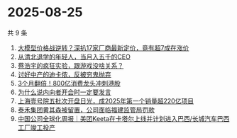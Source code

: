 # 2025-08-25

共 9 条

<!-- BEGIN 36KR -->
<!-- 最后更新时间 2025-08-25 00:29:30 +0800 -->
1. [大模型价格战逆转？深扒17家厂商最新定价，竟有超7成在涨价](https://36kr.com/p/3435332170124929)
1. [从清北退学的年轻人，当月入五千的CEO](https://36kr.com/p/3428037218242178)
1. [蔡浩宇的疯狂实验，跟游戏没啥关系？](https://36kr.com/p/3434942221913728)
1. [讨好中产的迪卡侬，反被穷鬼抛弃](https://36kr.com/p/3435227459243653)
1. [3个月翻倍！800亿消费龙头冲刺港股](https://36kr.com/p/3435254468529536)
1. [为什么说内向者开会时一定要发言](https://36kr.com/p/3408511379623301)
1. [上海壹号院五批次开盘日光，成2025年第一个销量超220亿项目](https://36kr.com/p/3436137759035010)
1. [泰禾集团黄其森被留置，公司面临福建监管局罚款](https://36kr.com/p/3435314397908617)
1. [中国公司全球化周报｜美团Keeta在卡塔尔上线并计划进入巴西/长城汽车巴西工厂竣工投产](https://36kr.com/p/3436747195600516)
<!-- END 36KR -->